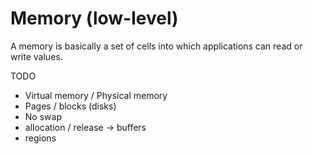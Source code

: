 # Memory (low-level)

A memory is basically a set of cells into which applications can read or
write values.

TODO
- Virtual memory / Physical memory
- Pages / blocks (disks)
- No swap
- allocation / release -> buffers
- regions
